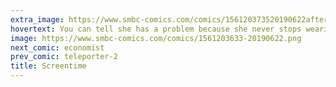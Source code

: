```yaml
---
extra_image: https://www.smbc-comics.com/comics/156120373520190622after.png
hovertext: You can tell she has a problem because she never stops wearing the same blue shirt.
image: https://www.smbc-comics.com/comics/1561203633-20190622.png
next_comic: economist
prev_comic: teleporter-2
title: Screentime
---
```


